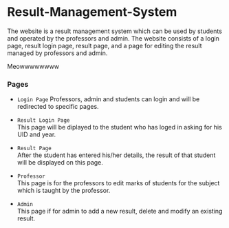 # Result-Management-System
The website is a result management system which can be used by students and operated by the professors and admin.
The website consists of a login page, result login page, result page, and a page for editing the result managed by professors and admin.

Meowwwwwwww

### Pages
* `Login Page`
Professors, admin and students can login and will be redirected to specific pages.

* `Result Login Page`   
This page will be diplayed to the student who has loged in asking for his UID and year.

* `Result Page`   
After the student has entered his/her details, the result of that student will be displayed on this page.

* `Professor`   
This page is for the professors to edit marks of students for the subject which is taught by the professor.

* `Admin`  
This page if for admin to add a new result, delete and modify an existing result.
